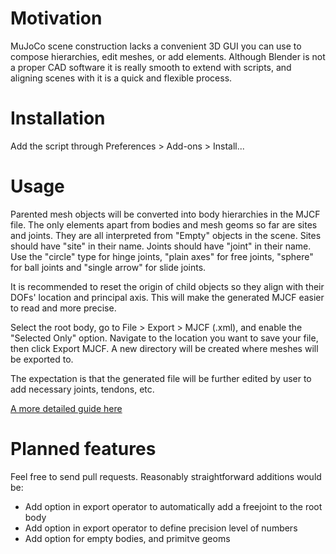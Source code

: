 # Motivation
MuJoCo scene construction lacks a convenient 3D GUI you can use to compose hierarchies, edit meshes, or add elements. Although Blender is not a proper CAD software it is really smooth to extend with scripts, and aligning scenes with it is a quick and flexible process. 


# Installation
Add the script through Preferences > Add-ons > Install...


# Usage
Parented mesh objects will be converted into body hierarchies in the MJCF file. The only elements apart from bodies and mesh geoms so far are sites and joints. They are all interpreted from "Empty" objects in the scene. Sites should have "site" in their name. Joints should have "joint" in their name. Use the "circle" type for hinge joints, "plain axes" for free joints, "sphere" for ball joints and "single arrow" for slide joints.

It is recommended to reset the origin of child objects so they align with their DOFs' location and principal axis. This will make the generated MJCF easier to read and more precise.

Select the root body, go to File > Export > MJCF (.xml), and enable the "Selected Only" option. Navigate to the location you want to save your file, then click Export MJCF. A new directory will be created where meshes will be exported to.

The expectation is that the generated file will be further edited by user to add necessary joints, tendons, etc.

[A more detailed guide here](guide/guide.md)

# Planned features
Feel free to send pull requests. Reasonably straightforward additions would be:
- Add option in export operator to automatically add a freejoint to the root body
- Add option in export operator to define precision level of numbers
- Add option for empty bodies, and primitve geoms